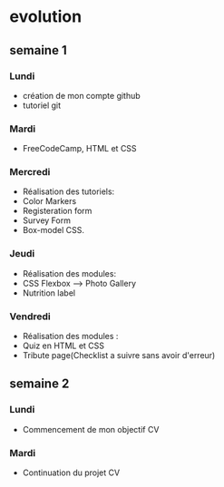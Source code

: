 # evolution 

## semaine 1

### Lundi 
* création de mon compte github
* tutoriel git
### Mardi
* FreeCodeCamp, HTML et CSS 
### Mercredi
* Réalisation des tutoriels:
* Color Markers 
* Registeration form 
* Survey Form 
* Box-model CSS.
### Jeudi
* Réalisation des modules:
* CSS Flexbox --> Photo Gallery
* Nutrition label 
### Vendredi
* Réalisation des modules :
* Quiz en HTML et CSS
* Tribute page(Checklist a suivre sans avoir d'erreur)


## semaine 2

### Lundi
* Commencement de mon objectif CV 
### Mardi
* Continuation du projet CV 